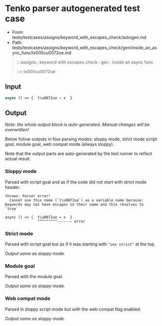 # Tenko parser autogenerated test case

- From: tests/testcases/assigns/keyword_with_escapes_check/autogen.md
- Path: tests/testcases/assigns/keyword_with_escapes_check/gen/inside_an_async_func/tx005cu0072ue.md

> :: assigns : keyword with escapes check : gen : inside an async func
>
> ::> tx005cu0072ue

## Input


`````js
async () => {  t\u0072ue = x  }
`````

## Output

_Note: the whole output block is auto-generated. Manual changes will be overwritten!_

Below follow outputs in four parsing modes: sloppy mode, strict mode script goal, module goal, web compat mode (always sloppy).

Note that the output parts are auto-generated by the test runner to reflect actual result.

### Sloppy mode

Parsed with script goal and as if the code did not start with strict mode header.

`````
throws: Parser error!
  Cannot use this name (`t\u0072ue`) as a variable name because: Keywords may not have escapes in their name and this resolves to `true`

async () => {  t\u0072ue = x  }
               ^^^^^^^^^------- error
`````

### Strict mode

Parsed with script goal but as if it was starting with `"use strict"` at the top.

_Output same as sloppy mode._

### Module goal

Parsed with the module goal.

_Output same as sloppy mode._

### Web compat mode

Parsed in sloppy script mode but with the web compat flag enabled.

_Output same as sloppy mode._
